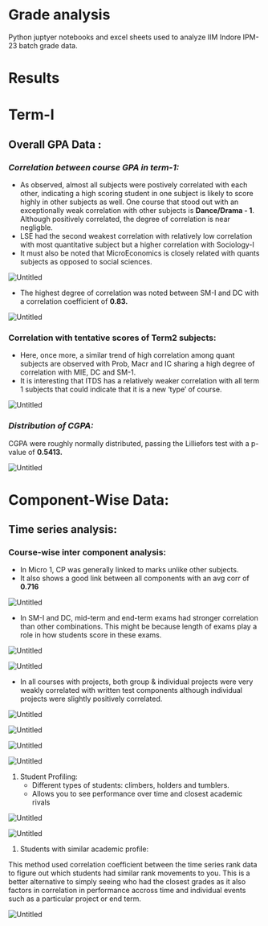 # Grade analysis
Python juptyer notebooks and excel sheets used to analyze IIM Indore IPM-23 batch grade data. 

# Results

# Term-I

## Overall GPA Data :

### *Correlation between course GPA in term-1:*

- As observed, almost all subjects were postively correlated with each other, indicating a high scoring student in one subject is likely to score highly in other subjects as well. One course that stood out with an exceptionally weak correlation with other subjects is **Dance/Drama - 1**. Although positively correlated, the degree of correlation is near negligble.
- LSE had the second weakest correlation with relatively low correlation with most quantitative subject but a higher correlation with Sociology-I
- It must also be noted that MicroEconomics is closely related with quants subjects as opposed to social sciences.

![Untitled](Results\t1_corr_matrix.png)

- The highest degree of correlation was noted between SM-I and DC with a correlation coefficient of **0.83.**

![Untitled](Results\DC-SM-corr.png)

### Correlation with tentative scores of Term2 subjects:

- Here, once more, a similar trend of high correlation among quant subjects are observed with Prob, Macr and IC sharing a high degree of correlation with MIE, DC and SM-1.
- It is interesting that ITDS has a relatively weaker correlation with all term 1 subjects that could indicate that it is a new ‘type’ of course.

![Untitled](Results\t1-t2-corr.png)

### *Distribution of CGPA:*

CGPA were roughly normally distributed, passing the Lilliefors test with a p-value of **0.5413.** 

![Untitled](Results\cgpa_distribution.png)

# Component-Wise Data:

## Time series analysis:

### Course-wise inter component analysis:

- In Micro 1, CP was generally linked to marks unlike other subjects.
- It also shows a good link between all components with an avg corr of **0.716**

![Untitled](Results\mie-intercomp.png)

- In SM-I and DC, mid-term and end-term exams had stronger correlation than other combinations. This might be because length of exams play a role in how students score in these exams.

![Untitled](Results\dc-intercomp.png)

![Untitled](Results\sm-intercomp.png)

- In all courses with projects, both group & individual projects were very weakly correlated with written test components although individual projects were slightly positively correlated.

![Untitled](Results\soc-intercomp.png)

![Untitled](Results\phil-intercomp.png)

![Untitled](Results\lse-intercomp.png)

![Untitled](Results\ita-intercomp.png)

1. Student Profiling: 
    - Different types of students: climbers, holders and tumblers.
    - Allows you to see performance over time and closest academic rivals

![Untitled](Results\sanchit-v-franklin.png)

![Untitled](Results\208-graph.png)

1. Students with similar academic profile: 

This method used correlation coefficient between the time series rank data to figure out which students had similar rank movements to you. This is a better alternative to simply seeing who had the closest grades as it also factors in correlation in performance accross time and individual events such as a particular project or end term. 

![Untitled](Results\franklin-similar-profile.png)
